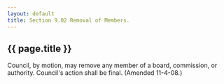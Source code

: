 ```yaml
---
layout: default 
title: Section 9.02 Removal of Members.
---
```


{{ page.title }}
----------------

Council, by motion, may remove any member of a board, commission, or
authority. Council's action shall be final. (Amended 11-4-08.)
